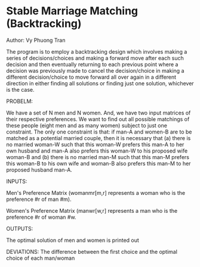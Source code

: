 # Stable Marriage Matching (Backtracking)

Author: Vy Phuong Tran

The program is to employ a backtracking design which involves making a series of decisions/choices and making a forward move after each such decision and then eventually returning to each previous point where a decision was previously made to cancel the decision/choice in making a different decision/choice to move forward all over again in a different direction in either finding all solutions or finding just one solution, whichever is the case.

PROBELM:

We have a set of N men and N women. And, we have two input matrices of their respective preferences. We want to find out all possible matchings of these people (eight men and as many women) subject to just one constraint. The only one constraint is that: if man-A and women-B are to be matched as a potential married couple, then it is necessary that (a) there is no married woman-W such that this woman-W prefers this man-A to her own husband and man-A also prefers this woman-W to his proposed wife woman-B and (b) there is no married man-M such that this man-M prefers this woman-B to his own wife and woman-B also prefers this man-M to her proposed husband man-A.

INPUTS:  

Men's Preference Matrix (womanmr[m,r] represents a woman who is the preference #r of man #m). 

Women's Preference Matrix (manwr[w,r] represents a man who is the preference #r of woman #w. 

OUTPUTS:

The optimal solution of men and women is printed out

DEVIATIONS: The difference between the first choice and the optimal choice of each man/woman


